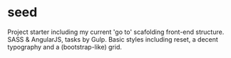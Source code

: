 # seed
Project starter including my current 'go to' scafolding front-end structure. 
SASS & AngularJS, tasks by Gulp. Basic styles including reset, a decent typography and a (bootstrap-like) grid.

